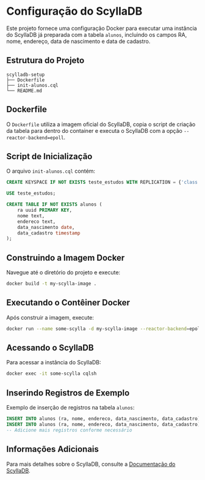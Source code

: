# Configuração do ScyllaDB

Este projeto fornece uma configuração Docker para executar uma instância do ScyllaDB já preparada com a tabela `alunos`, incluindo os campos RA, nome, endereço, data de nascimento e data de cadastro.

## Estrutura do Projeto

```
scylladb-setup
├── Dockerfile
├── init-alunos.cql
└── README.md
```

## Dockerfile

O `Dockerfile` utiliza a imagem oficial do ScyllaDB, copia o script de criação da tabela para dentro do container e executa o ScyllaDB com a opção `--reactor-backend=epoll`.

## Script de Inicialização

O arquivo `init-alunos.cql` contém:

```sql
CREATE KEYSPACE IF NOT EXISTS teste_estudos WITH REPLICATION = {'class' : 'SimpleStrategy', 'replication_factor':1};

USE teste_estudos;

CREATE TABLE IF NOT EXISTS alunos (
    ra uuid PRIMARY KEY,
    nome text,
    endereco text,
    data_nascimento date,
    data_cadastro timestamp
);
```

## Construindo a Imagem Docker

Navegue até o diretório do projeto e execute:

```bash
docker build -t my-scylla-image .
```

## Executando o Contêiner Docker

Após construir a imagem, execute:

```bash
docker run --name some-scylla -d my-scylla-image --reactor-backend=epoll
```

## Acessando o ScyllaDB

Para acessar a instância do ScyllaDB:

```bash
docker exec -it some-scylla cqlsh
```

## Inserindo Registros de Exemplo

Exemplo de inserção de registros na tabela `alunos`:

```sql
INSERT INTO alunos (ra, nome, endereco, data_nascimento, data_cadastro) VALUES (uuid(), 'João Silva', 'Rua A, 123', '2000-01-01', toTimestamp(now()));
INSERT INTO alunos (ra, nome, endereco, data_nascimento, data_cadastro) VALUES (uuid(), 'Maria Oliveira', 'Rua B, 456', '1999-05-12', toTimestamp(now()));
-- Adicione mais registros conforme necessário
```

## Informações Adicionais

Para mais detalhes sobre o ScyllaDB, consulte a [Documentação do ScyllaDB](https://docs.scylladb.com).